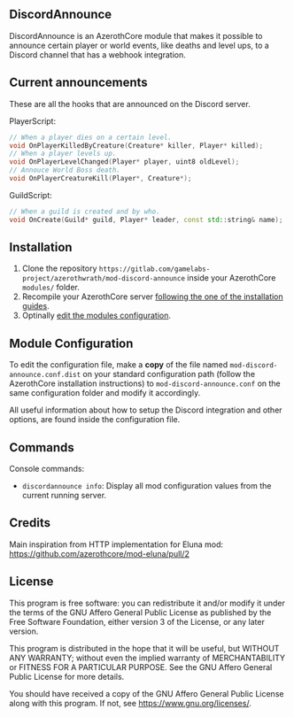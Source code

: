 ## DiscordAnnounce

DiscordAnnounce is an AzerothCore module that makes it possible to announce certain player or world 
events, like deaths and level ups, to a Discord channel that has a webhook integration.

## Current announcements

These are all the hooks that are announced on the Discord server.

PlayerScript:
```cpp
// When a player dies on a certain level.
void OnPlayerKilledByCreature(Creature* killer, Player* killed);
// When a player levels up.
void OnPlayerLevelChanged(Player* player, uint8 oldLevel);
// Annouce World Boss death.
void OnPlayerCreatureKill(Player*, Creature*);
```

GuildScript:
```cpp
// When a guild is created and by who.
void OnCreate(Guild* guild, Player* leader, const std::string& name);
```

## Installation

1. Clone the repository `https://gitlab.com/gamelabs-project/azerothwrath/mod-discord-announce` inside your AzerothCore `modules/` folder.
2. Recompile your AzerothCore server [following the one of the installation guides](https://www.azerothcore.org/wiki/installation).
3. Optinally [edit the modules configuration](#module-configuration).

## Module Configuration
To edit the configuration file, make a **copy** of the file named `mod-discord-announce.conf.dist` 
on your standard configuration path (follow the AzerothCore installation instructions) to 
`mod-discord-announce.conf` on the same configuration folder and modify it accordingly.

All useful information about how to setup the Discord integration and other options, are found 
inside the configuration file.

## Commands
Console commands:
- `discordannounce info`: Display all mod configuration values from the current running server.

## Credits
Main inspiration from HTTP implementation for Eluna mod: https://github.com/azerothcore/mod-eluna/pull/2

## License
This program is free software: you can redistribute it and/or modify it under the terms of the GNU 
Affero General Public License as published by the Free Software Foundation, either version 3 of the 
License, or any later version.

This program is distributed in the hope that it will be useful, but WITHOUT ANY WARRANTY; without 
even the implied warranty of MERCHANTABILITY or FITNESS FOR A PARTICULAR PURPOSE. See the GNU 
Affero General Public License for more details.

You should have received a copy of the GNU Affero General Public License along with this program. 
If not, see <https://www.gnu.org/licenses/>. 
